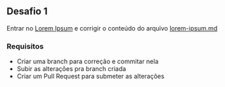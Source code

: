 ## Desafio 1

Entrar no [Lorem Ipsum](https://www.lipsum.com/feed/html) e corrigir o conteúdo do arquivo [lorem-ipsum.md](projeto/lorem-ipsum.md)

### Requisitos

* Criar uma branch para correção e commitar nela
* Subir as alterações pra branch criada
* Criar um Pull Request para submeter as alterações
